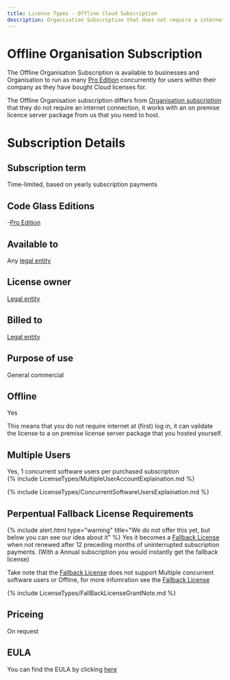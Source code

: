 ```yaml
---
title: License Types - Offline Cloud Subscription
description: Organisation Subscription that does not require a internet connection at (first) login.
---
```

# Offline Organisation Subscription

The Offline Organisation Subscription is available to businesses and Organisation to run as many [Pro Edition](../Editions/Pro.md) concurrently for users within their company as they have bought Cloud licenses for.  

The Offline Organisation subscription differs from [Organisation subscription](OrganisationSubscription.md) that they do not require an internet connection, it works with an on premise licence server package from us that you need to host.


# Subscription Details
## Subscription term
Time-limited, based on yearly subscription payments


## Code Glass Editions
-[Pro Edition](../Editions/Pro.md)

## Available to
Any [legal entity](../LicenseTypes.md#legal-entity)

## License owner
[Legal entity](../LicenseTypes.md#legal-entity)

## Billed to 
[Legal entity](../LicenseTypes.md#legal-entity)

## Purpose of use
General commercial

## Offline
Yes

This means that you do not require internet at (first) log in, it can vaildate the license to a on premise license server package that you hosted yourself.

## Multiple Users
Yes, 1 concurrent software users per purchased subscription <br/>
{% include LicenseTypes/MultipleUserAccountExplaination.md %}

{% include LicenseTypes/ConcurrentSoftwareUsersExplaination.md %}

## Perpentual Fallback License Requirements
{% include alert.html  type="warning" title="We do not offer this yet, but below you can see our idea about it" %}
Yes it becomes a [Fallback License](FallbackLicense.md) when not renewed after 12 preceding months of uninterrupted subscription payments.
(With a Annual subscription you would instantly get the fallback license)

Take note that the [Fallback License](FallbackLicense.md) does not support Multiple concurrent software users or Offline, for more infomration see the [Fallback License](FallbackLicense.md)


{% include LicenseTypes/FallBackLicenseGrantNote.md %}

## Priceing
On request 

## EULA
You can find the EULA by clicking [here](../Legal/EULA/OrganisationSubscriptionAgreement.md)